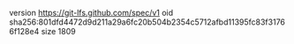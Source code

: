 version https://git-lfs.github.com/spec/v1
oid sha256:801dfd4472d9d211a29a6fc20b504b2354c5712afbd11395fc83f31766f128e4
size 1809

